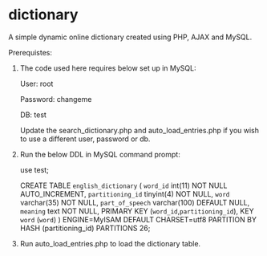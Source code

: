 # dictionary
A simple dynamic online dictionary created using PHP, AJAX and MySQL.

Prerequistes:

1) The code used here requires below set up in MySQL:  

   User: root
   
   Password: changeme
   
   DB: test
   
   Update the search_dictionary.php and auto_load_entries.php if you wish to use a different user, password or db.
   
2) Run the below DDL in MySQL command prompt:

   use test;
   
   CREATE TABLE `english_dictionary` (
   `word_id` int(11) NOT NULL AUTO_INCREMENT,
   `partitioning_id` tinyint(4) NOT NULL,
   `word` varchar(35) NOT NULL,
   `part_of_speech` varchar(100) DEFAULT NULL,
   `meaning` text NOT NULL,
   PRIMARY KEY (`word_id`,`partitioning_id`),
   KEY `word` (`word`)
   ) ENGINE=MyISAM DEFAULT CHARSET=utf8
   PARTITION BY HASH (partitioning_id)
   PARTITIONS 26;
   
3) Run auto_load_entries.php to load the dictionary table.
